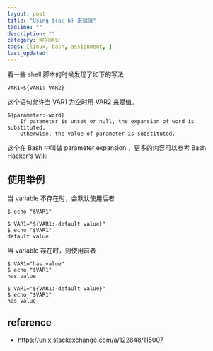 ```yaml
---
layout: post
title: "Using ${a:-b} 来赋值"
tagline: ""
description: ""
category: 学习笔记
tags: [linux, bash, assignment, ]
last_updated:
---
```


看一些 shell 脚本的时候发现了如下的写法

    VAR1=${VAR1:-VAR2}

这个语句允许当 VAR1 为空时用 VAR2 来赋值。

    ${parameter:-word}
        If parameter is unset or null, the expansion of word is substituted.
        Otherwise, the value of parameter is substituted.

这个在 Bash 中叫做 parameter expansion ，更多的内容可以参考 Bash Hacker's [Wiki](http://wiki.bash-hackers.org/syntax/pe)

## 使用举例

当 variable 不存在时，会默认使用后者

    $ echo "$VAR1"

    $ VAR1="${VAR1:-default value}"
    $ echo "$VAR1"
    default value

当 variable 存在时，则使用前者

    $ VAR1="has value"
    $ echo "$VAR1"
    has value

    $ VAR1="${VAR1:-default value}"
    $ echo "$VAR1"
    has value

## reference

- <https://unix.stackexchange.com/a/122848/115007>
